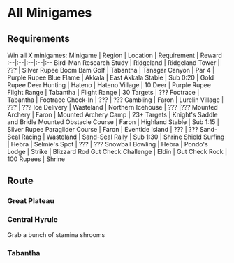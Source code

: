 # All Minigames

## Requirements

Win all X minigames:
Minigame | Region | Location | Requirement | Reward
:--|:--|:--|:--|:--
Bird-Man Research Study | Ridgeland | Ridgeland Tower | ??? | Silver Rupee
Boom Bam Golf | Tabantha | Tanagar Canyon | Par 4 | Purple Rupee
Blue Flame | Akkala | East Akkala Stable | Sub 0:20 | Gold Rupee
Deer Hunting | Hateno | Hateno Village | 10 Deer | Purple Rupee
Flight Range | Tabantha | Flight Range | 30 Targets | ???
Footrace | Tabantha | Footrace Check-In | ??? | ???
Gambling | Faron | Lurelin Village | ??? | ???
Ice Delivery | Wasteland | Northern Icehouse | ??? |???
Mounted Archery | Faron | Mounted Archery Camp | 23+ Targets | Knight's Saddle and Bridle
Mounted Obstacle Course | Faron | Highland Stable | Sub 1:15 | Silver Rupee
Paraglider Course | Faron | Eventide Island | ??? | ???
Sand-Seal Racing | Wasteland | Sand-Seal Rally | Sub 1:30 | Shrine
Shield Surfing | Hebra | Selmie's Spot | ??? | ???
Snowball Bowling | Hebra | Pondo's Lodge | Strike | Blizzard Rod
Gut Check Challenge | Eldin | Gut Check Rock | 100 Rupees | Shrine

## Route

### Great Plateau

### Central Hyrule

Grab a bunch of stamina shrooms

### Tabantha
